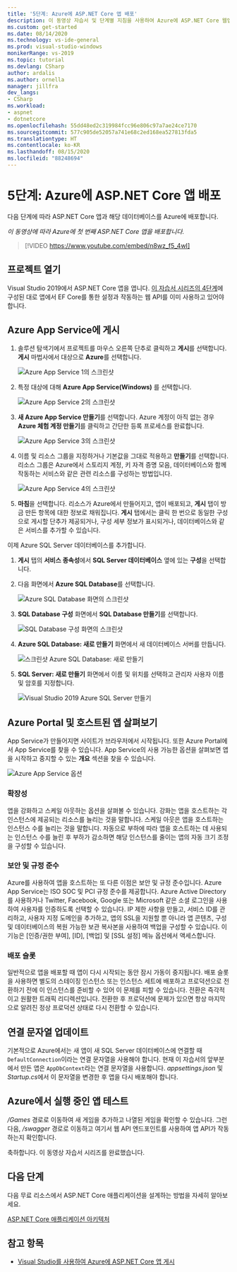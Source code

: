 ```yaml
---
title: '5단계: Azure에 ASP.NET Core 앱 배포'
description: 이 동영상 자습서 및 단계별 지침을 사용하여 Azure에 ASP.NET Core 웹앱을 배포합니다.
ms.custom: get-started
ms.date: 08/14/2020
ms.technology: vs-ide-general
ms.prod: visual-studio-windows
monikerRange: vs-2019
ms.topic: tutorial
ms.devlang: CSharp
author: ardalis
ms.author: ornella
manager: jillfra
dev_langs:
- CSharp
ms.workload:
- aspnet
- dotnetcore
ms.openlocfilehash: 55dd48ed2c319984fcc96e806c97a7ae24ce7170
ms.sourcegitcommit: 577c905de52057a741e68c2ed168ea527813fda5
ms.translationtype: HT
ms.contentlocale: ko-KR
ms.lasthandoff: 08/15/2020
ms.locfileid: "88248694"
---
```

# <a name="step-5-deploy-your-aspnet-core-app-to-azure"></a>5단계: Azure에 ASP.NET Core 앱 배포

다음 단계에 따라 ASP.NET Core 앱과 해당 데이터베이스를 Azure에 배포합니다.

_이 동영상에 따라 Azure에 첫 번째 ASP.NET Core 앱을 배포합니다._

> [!VIDEO https://www.youtube.com/embed/n8wz_f5_4wI]

## <a name="open-your-project"></a>프로젝트 열기

Visual Studio 2019에서 ASP.NET Core 앱을 엽니다. [이 자습서 시리즈의 4단계](tutorial-aspnet-core-ef-step-04.md)에 구성된 대로 앱에서 EF Core를 통한 설정과 작동하는 웹 API를 이미 사용하고 있어야 합니다.

## <a name="publish-to-azure-app-service"></a>Azure App Service에 게시

1. 솔루션 탐색기에서 프로젝트를 마우스 오른쪽 단추로 클릭하고 **게시**를 선택합니다. **게시** 마법사에서 대상으로 **Azure**를 선택합니다.

   ![Azure App Service 1의 스크린샷](media/vs-2019/app-service-screen-1.png)

1. 특정 대상에 대해 **Azure App Service(Windows)** 를 선택합니다.

   ![Azure App Service 2의 스크린샷](media/vs-2019/app-service-screen-2.png)

1. **새 Azure App Service 만들기**를 선택합니다. Azure 계정이 아직 없는 경우 **Azure 체험 계정 만들기**를 클릭하고 간단한 등록 프로세스를 완료합니다.

   ![Azure App Service 3의 스크린샷](media/vs-2019/app-service-screen-3.png)

1. 이름 및 리소스 그룹을 지정하거나 기본값을 그대로 적용하고 **만들기**를 선택합니다. 리소스 그룹은 Azure에서 스토리지 계정, 키 자격 증명 모음, 데이터베이스와 함께 작동하는 서비스와 같은 관련 리소스를 구성하는 방법입니다.

   ![Azure App Service 4의 스크린샷](media/vs-2019/app-service-screen-4.png)

1. **마침**을 선택합니다. 리소스가 Azure에서 만들어지고, 앱이 배포되고, **게시** 탭이 방금 만든 항목에 대한 정보로 채워집니다. **게시** 탭에서는 클릭 한 번으로 동일한 구성으로 게시할 단추가 제공되거나, 구성 세부 정보가 표시되거나, 데이터베이스와 같은 서비스를 추가할 수 있습니다.

이제 Azure SQL Server 데이터베이스를 추가합니다.

1. **게시** 탭의 **서비스 종속성**에서 **SQL Server 데이터베이스** 옆에 있는 **구성**을 선택합니다.

1. 다음 화면에서 **Azure SQL Database**를 선택합니다.

   ![Azure SQL Database 화면의 스크린샷](media/vs-2019/app-service-azure-sql-db.png)

1. **SQL Database 구성** 화면에서 **SQL Database 만들기**를 선택합니다.

   ![SQL Database 구성 화면의 스크린샷](media/vs-2019/app-service-azure-sql-db-2.png)

1. **Azure SQL Database: 새로 만들기** 화면에서 새 데이터베이스 서버를 만듭니다.

   ![스크린샷 Azure SQL Database: 새로 만들기](media/vs-2019/app-service-azure-sql-db-3.png)

1. **SQL Server: 새로 만들기** 화면에서 이름 및 위치를 선택하고 관리자 사용자 이름 및 암호를 지정합니다.

   ![Visual Studio 2019 Azure SQL Server 만들기](media/vs-2019/app-service-azure-sql-db-overlayed.png)

## <a name="exploring-the-azure-portal-and-your-hosted-app"></a>Azure Portal 및 호스트된 앱 살펴보기

App Service가 만들어지면 사이트가 브라우저에서 시작됩니다. 또한 Azure Portal에서 App Service를 찾을 수 있습니다. App Service의 사용 가능한 옵션을 살펴보면 앱을 시작하고 중지할 수 있는 **개요** 섹션을 찾을 수 있습니다.

![Azure App Service 옵션](media/vs-2019/vs2019-azure-app-service-menu-options.png)

### <a name="scalability"></a>확장성

앱을 강화하고 스케일 아웃하는 옵션을 살펴볼 수 있습니다. 강화는 앱을 호스트하는 각 인스턴스에 제공되는 리소스를 늘리는 것을 말합니다. 스케일 아웃은 앱을 호스트하는 인스턴스 수를 늘리는 것을 말합니다. 자동으로 부하에 따라 앱을 호스트하는 데 사용되는 인스턴스 수를 늘린 후 부하가 감소하면 해당 인스턴스를 줄이는 앱의 자동 크기 조정을 구성할 수 있습니다.

### <a name="security-and-compliance"></a>보안 및 규정 준수

Azure를 사용하여 앱을 호스트하는 또 다른 이점은 보안 및 규정 준수입니다. Azure App Service는 ISO SOC 및 PCI 규정 준수를 제공합니다. Azure Active Directory를 사용하거나 Twitter, Facebook, Google 또는 Microsoft 같은 소셜 로그인을 사용하여 사용자를 인증하도록 선택할 수 있습니다. IP 제한 사항을 만들고, 서비스 ID를 관리하고, 사용자 지정 도메인을 추가하고, 앱의 SSL을 지원할 뿐 아니라 앱 콘텐츠, 구성 및 데이터베이스의 복원 가능한 보관 복사본을 사용하여 백업을 구성할 수 있습니다. 이 기능은 [인증/권한 부여], [ID], [백업] 및 [SSL 설정] 메뉴 옵션에서 액세스합니다.

### <a name="deployment-slots"></a>배포 슬롯

일반적으로 앱을 배포할 때 앱이 다시 시작되는 동안 잠시 가동이 중지됩니다. 배포 슬롯을 사용하면 별도의 스테이징 인스턴스 또는 인스턴스 세트에 배포하고 프로덕션으로 전환하기 전에 이 인스턴스를 준비할 수 있어 이 문제를 피할 수 있습니다. 전환은 즉각적이고 원활한 트래픽 리디렉션입니다. 전환한 후 프로덕션에 문제가 있으면 항상 마지막으로 알려진 정상 프로덕션 상태로 다시 전환할 수 있습니다.

## <a name="update-connection-string"></a>연결 문자열 업데이트

기본적으로 Azure에서는 새 앱이 새 SQL Server 데이터베이스에 연결할 때 `DefaultConnection`이라는 연결 문자열을 사용해야 합니다. 현재 이 자습서의 앞부분에서 만든 앱은 `AppDbContext`라는 연결 문자열을 사용합니다. *appsettings.json* 및 *Startup.cs*에서 이 문자열을 변경한 후 앱을 다시 배포해야 합니다.

## <a name="test-the-app-running-in-azure"></a>Azure에서 실행 중인 앱 테스트

*/Games* 경로로 이동하여 새 게임을 추가하고 나열된 게임을 확인할 수 있습니다. 그런 다음, */swagger* 경로로 이동하고 여기서 웹 API 엔드포인트를 사용하여 앱 API가 작동하는지 확인합니다.

축하합니다. 이 동영상 자습서 시리즈를 완료했습니다.

## <a name="next-steps"></a>다음 단계

다음 무료 리소스에서 ASP.NET Core 애플리케이션을 설계하는 방법을 자세히 알아보세요.

[ASP.NET Core 애플리케이션 아키텍처](https://dotnet.microsoft.com/learn/web/aspnet-architecture)

## <a name="see-also"></a>참고 항목

- [Visual Studio를 사용하여 Azure에 ASP.NET Core 앱 게시](/aspnet/core/tutorials/publish-to-azure-webapp-using-vs?view=aspnetcore-2.2)